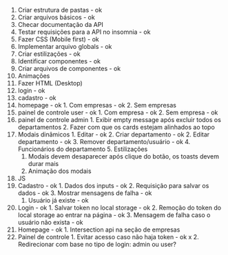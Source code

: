 1. Criar estrutura de pastas - ok
2. Criar arquivos básicos - ok
3. Checar documentação da API
4. Testar requisições para a API no insomnia - ok
5. Fazer CSS (Mobile first) - ok
  1. Implementar arquivo globals - ok
  2. Criar estilizações - ok
  3. Identificar componentes - ok
  4. Criar arquivos de componentes - ok
  6. Animações
6. Fazer HTML (Desktop)
  1. login - ok
  2. cadastro - ok
  3. homepage - ok
    1. Com empresas - ok
    2. Sem empresas
  4. painel de controle user - ok
    1. Com empresa - ok
    2. Sem empresa - ok
  5. painel de controle admin
    1. Exibir empty message após excluir todos os departamentos
    2. Fazer com que os cards estejam alinhados ao topo
  6. Modais dinâmicos
    1. Editar - ok
    2. Criar departamento - ok
    2. Editar departamento - ok
    3. Remover departamento/usuário - ok
    4. Funcionários do departamento
    5. Estilizações
      1. Modais devem desaparecer após clique do botão, os toasts devem durar mais
      2. Animação dos modais
7. JS
  1. Cadastro - ok
    1. Dados dos inputs - ok
    2. Requisição para salvar os dados - ok
    3. Mostrar mensagens de falha - ok
      1. Usuário já existe - ok
  2. Login - ok
    1. Salvar token no local storage - ok
    2. Remoção do token do local storage ao entrar na página - ok
    3. Mensagem de falha caso o usuário não exista - ok
  3. Homepage - ok
    1. Intersection api na seção de empresas
  4. Painel de controle
    1. Evitar acesso caso não haja token - ok x
    2. Redirecionar com base no tipo de login: admin ou user?
  
